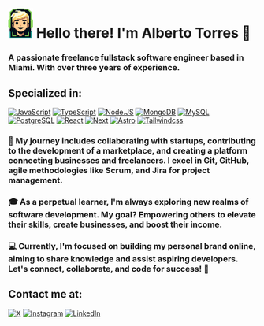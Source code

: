 # <img src=https://raw.githubusercontent.com/AlbeTorres/AlbeTorres/main/albe-dev.webp width=50px height=60px style="padding: 0px"/> Hello there! I'm Alberto Torres 👋

### A passionate freelance fullstack software engineer based in Miami. With over three years of experience.

## Specialized in:
[![JavaScript](https://img.shields.io/badge/JavaScript-F7DF1E?style=for-the-badge&logo=javascript&logoColor=white&labelColor=101010)]()
[![TypeScript](https://img.shields.io/badge/TypeScript-1575F9?style=for-the-badge&logo=typescript&logoColor=white&labelColor=101010)]()
[![Node.JS](https://img.shields.io/badge/Node.JS-339933?style=for-the-badge&logo=node.js&logoColor=white&labelColor=101010)]()
[![MongoDB](https://img.shields.io/badge/MongoDB-47A248?style=for-the-badge&logo=mongodb&logoColor=white&labelColor=101010)]()
[![MySQL](https://img.shields.io/badge/MySQL-4479A1?style=for-the-badge&logo=mysql&logoColor=white&labelColor=101010)]()
[![PostgreSQL](https://img.shields.io/badge/PostgreSQL-69C9D0?style=for-the-badge&logo=postgresql&logoColor=white&labelColor=101010)]()
[![React](https://img.shields.io/badge/React.JS-0095D5?style=for-the-badge&logo=react&logoColor=white&labelColor=101010)]()
[![Next](https://img.shields.io/badge/Next.JS-232F3E?style=for-the-badge&logo=next.js&logoColor=white&labelColor=101010)]()
[![Astro](https://img.shields.io/badge/Astro-E4405F?style=for-the-badge&logo=astro&logoColor=white&labelColor=101010)]()
[![Tailwindcss](https://img.shields.io/badge/Tailwindcss-0095D5?style=for-the-badge&logo=tailwindcss&logoColor=white&labelColor=101010)]()



### 🚀 My journey includes collaborating with startups, contributing to the development of a marketplace, and creating a platform connecting businesses and freelancers. I excel in Git, GitHub, agile methodologies like Scrum, and Jira for project management.

### 🎓 As a perpetual learner, I'm always exploring new realms of software development. My goal? Empowering others to elevate their skills, create businesses, and boost their income.

### 💻 Currently, I'm focused on building my personal brand online, aiming to share knowledge and assist aspiring developers. Let's connect, collaborate, and code for success! 🚀

## Contact me at:
[![X](https://img.shields.io/badge/albe_torres-1DA1F2?style=for-the-badge&logo=x&logoColor=white&labelColor=101010)](https://twitter.com/albe_torres)
[![Instagram](https://img.shields.io/badge/Instagram-albe_torres-E4405F?style=for-the-badge&logo=instagram&logoColor=white&labelColor=101010)](https://instagram.com/albe_torres)
[![LinkedIn](https://img.shields.io/badge/LinkedIn-albe_torres-0077B5?style=for-the-badge&logo=linkedin&logoColor=white&labelColor=101010)](https://www.linkedin.com/in/albetorres)